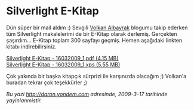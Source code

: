 # Silverlight E-Kitap 

Dün süper bir mail aldım :) Sevgili [Volkan
Albayrak](http://volkanalbayrak.blogspot.com/) blogumu takip ederken tüm
Silverlight makalelerimi de bir E-Kitap olarak derlemiş. Gerçekten
şaşırdım... E-Kitap toplam 300 sayfayı geçmiş. Hemen aşağıdaki linkten
kitabı indirebilirsiniz.

[Silverlight E-Kitap - 16032009\_1.pdf (4.15
MB)](media/Silverlight_E-Kitap/16032009_1.pdf)\
 [Silverlight E-Kitap - 16032009\_1.xps (5.55
MB)](media/Silverlight_E-Kitap/16032009_2.xps)

Çok yakında bir başka kitapçık sürprizi ile karşınızda olacağım ;)
Volkan'a buradan tekrar çok teşekkürler ;)


*Bu yazi http://daron.yondem.com adresinde, 2009-3-17 tarihinde yayinlanmistir.*